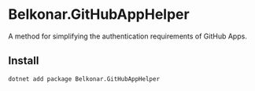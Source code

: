 # Belkonar.GitHubAppHelper

A method for simplifying the authentication requirements of GitHub Apps.

## Install

```shell
dotnet add package Belkonar.GitHubAppHelper
```

